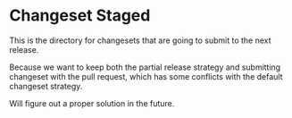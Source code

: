 # Changeset Staged

This is the directory for changesets that are going to submit to the next release.

Because we want to keep both the partial release strategy and submitting changeset with the pull request, which has some conflicts with the default changeset strategy.

Will figure out a proper solution in the future.
